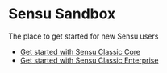 # Sensu Sandbox
The place to get started for new Sensu users

- [Get started with Sensu Classic Core](sensu-classic/core)
- [Get started with Sensu Classic Enterprise](sensu-classic/enterprise)
